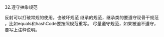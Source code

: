 32.遵守抽象规范

  反射可以打破常规的使用，也破坏规范
  继承的规范，继承类的要遵守现骨干规范 ，比如equals和hashCode要按照规范重写。
尽量遵守规范，如果被迫不遵守，要写上注释说明。

